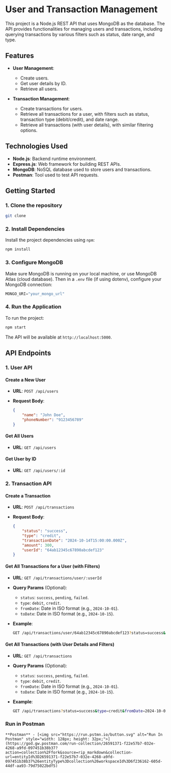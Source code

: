 # User and Transaction Management

This project is a Node.js REST API that uses MongoDB as the database. The API provides functionalities for managing users and transactions, including querying transactions by various filters such as status, date range, and type.

## Features

- **User Management**:
  
  - Create users.
  - Get user details by ID.
  - Retrieve all users.
- **Transaction Management**:
  
  - Create transactions for users.
  - Retrieve all transactions for a user, with filters such as status, transaction type (debit/credit), and date range.
  - Retrieve all transactions (with user details), with similar filtering options.

## Technologies Used

- **Node.js**: Backend runtime environment.
- **Express.js**: Web framework for building REST APIs.
- **MongoDB**: NoSQL database used to store users and transactions.
- **Postman**: Tool used to test API requests.

## Getting Started

### 1. Clone the repository

```bash
git clone
```

### 2. Install Dependencies

Install the project dependencies using `npm`:

```bash
npm install
```

### 3. Configure MongoDB

Make sure MongoDB is running on your local machine, or use MongoDB Atlas (cloud database). Then in a `.env` file (if using dotenv), configure your MongoDB connection:

```js
MONGO_URI="your_mongo_url"
```

### 4. Run the Application

To run the project:

```bash
npm start
```

The API will be available at `http://localhost:5000`.

## API Endpoints

### 1. **User API**

#### Create a New User

- **URL**: `POST /api/users`
  
- **Request Body**:
  
  ```json
  { 
      "name": "John Doe", 
      "phoneNumber": "9123456789" 
  }
  ```
  

#### Get All Users

- **URL**: `GET /api/users`
  

#### Get User by ID

- **URL**: `GET /api/users/:id`
  

### 2. **Transaction API**

#### Create a Transaction

- **URL**: `POST /api/transactions`
  
- **Request Body**:
  
  ```json
  { 
      "status": "success", 
      "type": "credit", 
      "transactionDate": "2024-10-14T15:00:00.000Z", 
      "amount": 300, 
      "userId": "64ab12345c67890abcdef123" 
  }
  ```
  

#### Get All Transactions for a User (with Filters)

- **URL**: `GET /api/transactions/user/:userId`
  
- **Query Params** (Optional):
  
  - `status`: `success`, `pending`, `failed`.
  - `type`: `debit`, `credit`.
  - `fromDate`: Date in ISO format (e.g., `2024-10-01`).
  - `toDate`: Date in ISO format (e.g., `2024-10-15`).
- **Example**:
  
  ```bash
  GET /api/transactions/user/64ab12345c67890abcdef123?status=success&type=debit&fromDate=2024-10-01&toDate=2024-10-15
  ```
  

#### Get All Transactions (with User Details and Filters)

- **URL**: `GET /api/transactions`
  
- **Query Params** (Optional):
  
  - `status`: `success`, `pending`, `failed`.
  - `type`: `debit`, `credit`.
  - `fromDate`: Date in ISO format (e.g., `2024-10-01`).
  - `toDate`: Date in ISO format (e.g., `2024-10-15`).
- **Example**:
  
  ```bash
  GET /api/transactions?status=success&type=credit&fromDate=2024-10-01&toDate=2024-10-15
  ```

### Run in Postman

    **Postman** - [<img src="https://run.pstmn.io/button.svg" alt="Run In Postman" style="width: 128px; height: 32px;">](https://god.gw.postman.com/run-collection/26591371-f22e57b7-032e-4268-a9fd-097451b38b37?action=collection%2Ffork&source=rip_markdown&collection-url=entityId%3D26591371-f22e57b7-032e-4268-a9fd-097451b38b37%26entityType%3Dcollection%26workspaceId%3D6f236162-605d-44df-aa93-79d75022bdf5)